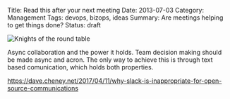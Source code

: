 Title: Read this after your next meeting
Date: 2013-07-03
Category: Management
Tags: devops, bizops, ideas
Summary: Are meetings helping to get things done? 
Status: draft

![Knights of the round table](/images/knights-of-the-round-table.jpg)

Async collaboration and the power it holds.
Team decision making should be made async and acron.
The only way to achieve this is through text based comunication, which
holds both properties.

https://dave.cheney.net/2017/04/11/why-slack-is-inappropriate-for-open-source-communications

[1]: http://hackaday.com/2016/10/06/life-on-contract-how-to-have-a-meeting/ "Life on contract: How to have a meeting"

